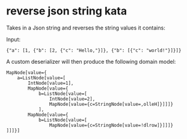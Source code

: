 # reverse json string kata

Takes in a Json string and reverses the string values it contains:

Input:
```
{"a": [1, {"b": [2, {"c": "Hello,"}]}, {"b": [{"c": "world!"}]}]}
```

A custom deserializer will then produce the following domain model:

```
MapNode[value={
    a=ListNode[value=[
        IntNode[value=1], 
        MapNode[value={
            b=ListNode[value=[
                IntNode[value=2], 
                MapNode[value={c=StringNode[value=,olleH]}]]]}
            ], 
        MapNode[value={
            b=ListNode[value=[
                MapNode[value={c=StringNode[value=!dlrow]}]]]}
]]]}]
```
